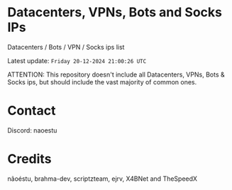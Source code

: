 # Datacenters, VPNs, Bots and Socks IPs
 
Datacenters / Bots / VPN / Socks ips list

Latest update: `Friday 20-12-2024 21:00:26 UTC` 

ATTENTION: This repository doesn't include all Datacenters, VPNs, Bots & Socks ips, 
but should include the vast majority of common ones.

# Contact
Discord: naoestu

# Credits
nãoéstu, brahma-dev, scriptzteam, ejrv, X4BNet and TheSpeedX
